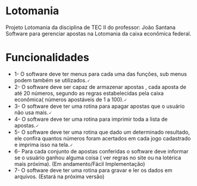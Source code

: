 # Lotomania
Projeto Lotomania  da disciplina de TEC II do professor: João Santana
Software para gerenciar apostas na Lotomania da caixa econômica federal.
# Funcionalidades
* 1- O software deve ter menus para cada uma das funções, sub menus podem
também se utilizados.🗸
* 2- O software deve ser capaz de armazenar apostas , cada aposta de até 20 números, segundo as regras estabelecidas pela caixa econômica( números apostáveis de 1 a 100).🗸
* 3- O software deve ter uma rotina para apagar apostas que o usuário não usa mais.🗸
* 4- O software deve ter uma rotina para imprimir toda a lista de apostas.🗸
* 5- O software deve ter uma rotina que dado um determinado resultado, ele confira quantos números foram acertados em cada jogo cadastrado e imprima isso na tela.🗸
* 6- Para cada conjunto de apostas conferidas o software deve informar se o usuário ganhou alguma coisa ( ver regras no site ou na lotérica mais próxima). (Em andamento/Fácil Implementação)
* 7- O software deve ter uma rotina para gravar e ler os dados em arquivos. (Estará na próxima versão)
